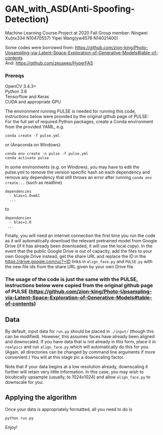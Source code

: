 # GAN_with_ASD(Anti-Spoofing-Detection)
Machine Learning Course Project at 2020 Fall
Group member: Ningwei Xu(nx334 N10470557) Yipei Wang(yw4576 N14021400)

Some codes were borrowed from: https://github.com/zion-king/Photo-Upsampling-via-Latent-Space-Exploration-of-Generative-Models#table-of-contents  
And: https://github.com/zeusees/HyperFAS  

### Prereqs
OpenCV 3.4.3+  
Python 3.6  
Tensorflow and Keras  
CUDA and appropriate GPU  

The environment running PULSE is needed for running this code, instructions below were provided by the original github page of PULSE:  
For the full set of required Python packages, create a Conda environment from the provided YAML, e.g.
```
conda create -f pulse.yml 
```
or (Anaconda on Windows):
```
conda env create -n pulse -f pulse.yml
conda activate pulse
```
In some environments (e.g. on Windows), you may have to edit the pulse.yml to remove the version specific hash on each dependency and remove any dependency that still throws an error after running ```conda env create...``` (such as readline)
```
dependencies
  - blas=1.0=mkl
  ...
```
to
```
dependencies
  - blas=1.0
 ...
```
Finally, you will need an internet connection the first time you run the code as it will automatically download the relevant pretrained model from Google Drive (if it has already been downloaded, it will use the local copy). In the event that the public Google Drive is out of capacity, add the files to your own Google Drive instead; get the share URL and replace the ID in the https://drive.google.com/uc?=ID links in ```align_face.py``` and ```PULSE.py``` with the new file ids from the share URL given by your own Drive file.


### The usage of the code is just the same with the PULSE, instructions below were copied from the original github page of PULSE (https://github.com/zion-king/Photo-Upsampling-via-Latent-Space-Exploration-of-Generative-Models#table-of-contents)
## Data
By default, input data for `run.py` should be placed in `./input/` (though this can be modified). However, this assumes faces have already been aligned and downscaled. If you have data that is not already in this form, place it in `realpics` and run `align_face.py` which will automatically do this for you. (Again, all directories can be changed by command line arguments if more convenient.) You will at this stage pic a downscaling factor. 

Note that if your data begins at a low resolution already, downscaling it further will retain very little information. In this case, you may wish to bicubically upsample (usually, to 1024x1024) and allow `align_face.py` to downscale for you.  

## Applying the algorithm
Once your data is appropriately formatted, all you need to do is
```
python run.py
```
Enjoy!
